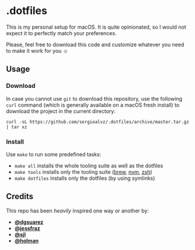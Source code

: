 # .dotfiles

This is my personal setup for macOS. It is quite opinionated, so I would not expect it to perfectly match your preferences.

Please, feel free to download this code and customize whatever you need to make it work for you :relaxed:

## Usage

### Download

In case you cannot use `git` to download this repository, use the following `curl` command (which is generally available on a macOS fresh install) to download the project in the current directory:

```
curl -sL https://github.com/sergioalvz/.dotfiles/archive/master.tar.gz | tar xz
```

### Install

Use `make` to run some predefined tasks:

* `make all` installs the whole tooling suite as well as the dotfiles
* `make tools` installs only the tooling suite ([brew](https://brew.sh), [nvm](https://github.com/creationix/nvm), [zsh](https://en.wikipedia.org/wiki/Z_shell))
* `make dotfiles` installs only the dotfiles (by using symlinks)

## Credits

This repo has been _heavily_ inspired one way or another by:

* **[@dgsuarez](https://github.com/dgsuarez/.dotfiles)**
* **[@jessfraz](https://github.com/jessfraz/dotfiles)**
* **[@sjl](https://bitbucket.org/sjl/dotfiles)**
* **[@holman](https://github.com/holman/dotfiles)**
